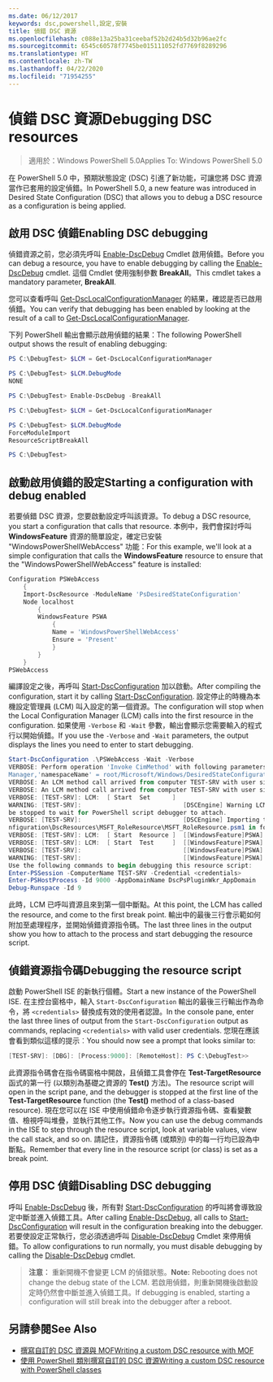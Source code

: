 ```yaml
---
ms.date: 06/12/2017
keywords: dsc,powershell,設定,安裝
title: 偵錯 DSC 資源
ms.openlocfilehash: c088e13a25ba31ceebaf52b2d24b5d32b96ae2fc
ms.sourcegitcommit: 6545c60578f7745be015111052fd7769f8289296
ms.translationtype: HT
ms.contentlocale: zh-TW
ms.lasthandoff: 04/22/2020
ms.locfileid: "71954255"
---
```

# <a name="debugging-dsc-resources"></a><span data-ttu-id="a46a6-103">偵錯 DSC 資源</span><span class="sxs-lookup"><span data-stu-id="a46a6-103">Debugging DSC resources</span></span>

> <span data-ttu-id="a46a6-104">適用於：Windows PowerShell 5.0</span><span class="sxs-lookup"><span data-stu-id="a46a6-104">Applies To: Windows PowerShell 5.0</span></span>

<span data-ttu-id="a46a6-105">在 PowerShell 5.0 中，預期狀態設定 (DSC) 引進了新功能，可讓您將 DSC 資源當作已套用的設定偵錯。</span><span class="sxs-lookup"><span data-stu-id="a46a6-105">In PowerShell 5.0, a new feature was introduced in Desired State Configuration (DSC) that allows you to debug a DSC resource as a configuration is being applied.</span></span>

## <a name="enabling-dsc-debugging"></a><span data-ttu-id="a46a6-106">啟用 DSC 偵錯</span><span class="sxs-lookup"><span data-stu-id="a46a6-106">Enabling DSC debugging</span></span>
<span data-ttu-id="a46a6-107">偵錯資源之前，您必須先呼叫 [Enable-DscDebug](/powershell/module/PSDesiredStateConfiguration/Enable-DscDebug) Cmdlet 啟用偵錯。</span><span class="sxs-lookup"><span data-stu-id="a46a6-107">Before you can debug a resource, you have to enable debugging by calling the [Enable-DscDebug](/powershell/module/PSDesiredStateConfiguration/Enable-DscDebug) cmdlet.</span></span>
<span data-ttu-id="a46a6-108">這個 Cmdlet 使用強制參數 **BreakAll**。</span><span class="sxs-lookup"><span data-stu-id="a46a6-108">This cmdlet takes a mandatory parameter, **BreakAll**.</span></span>

<span data-ttu-id="a46a6-109">您可以查看呼叫 [Get-DscLocalConfigurationManager](/powershell/module/PSDesiredStateConfiguration/Get-DscLocalConfigurationManager) 的結果，確認是否已啟用偵錯。</span><span class="sxs-lookup"><span data-stu-id="a46a6-109">You can verify that debugging has been enabled by looking at the result of a call to [Get-DscLocalConfigurationManager](/powershell/module/PSDesiredStateConfiguration/Get-DscLocalConfigurationManager).</span></span>

<span data-ttu-id="a46a6-110">下列 PowerShell 輸出會顯示啟用偵錯的結果：</span><span class="sxs-lookup"><span data-stu-id="a46a6-110">The following PowerShell output shows the result of enabling debugging:</span></span>


```powershell
PS C:\DebugTest> $LCM = Get-DscLocalConfigurationManager

PS C:\DebugTest> $LCM.DebugMode
NONE

PS C:\DebugTest> Enable-DscDebug -BreakAll

PS C:\DebugTest> $LCM = Get-DscLocalConfigurationManager

PS C:\DebugTest> $LCM.DebugMode
ForceModuleImport
ResourceScriptBreakAll

PS C:\DebugTest>
```


## <a name="starting-a-configuration-with-debug-enabled"></a><span data-ttu-id="a46a6-111">啟動啟用偵錯的設定</span><span class="sxs-lookup"><span data-stu-id="a46a6-111">Starting a configuration with debug enabled</span></span>
<span data-ttu-id="a46a6-112">若要偵錯 DSC 資源，您要啟動設定呼叫該資源。</span><span class="sxs-lookup"><span data-stu-id="a46a6-112">To debug a DSC resource, you start a configuration that calls that resource.</span></span>
<span data-ttu-id="a46a6-113">本例中，我們會探討呼叫 **WindowsFeature** 資源的簡單設定，確定已安裝 "WindowsPowerShellWebAccess" 功能：</span><span class="sxs-lookup"><span data-stu-id="a46a6-113">For this example, we'll look at a simple configuration that calls the **WindowsFeature** resource to ensure that the "WindowsPowerShellWebAccess" feature is installed:</span></span>

```powershell
Configuration PSWebAccess
    {
    Import-DscResource -ModuleName 'PsDesiredStateConfiguration'
    Node localhost
        {
        WindowsFeature PSWA
            {
            Name = 'WindowsPowerShellWebAccess'
            Ensure = 'Present'
            }
        }
    }
PSWebAccess
```
<span data-ttu-id="a46a6-114">編譯設定之後，再呼叫 [Start-DscConfiguration](/powershell/module/psdesiredstateconfiguration/start-dscconfiguration) 加以啟動。</span><span class="sxs-lookup"><span data-stu-id="a46a6-114">After compiling the configuration, start it by calling [Start-DscConfiguration](/powershell/module/psdesiredstateconfiguration/start-dscconfiguration).</span></span>
<span data-ttu-id="a46a6-115">設定停止的時機為本機設定管理員 (LCM) 叫入設定的第一個資源。</span><span class="sxs-lookup"><span data-stu-id="a46a6-115">The configuration will stop when the Local Configuration Manager (LCM) calls into the first resource in the configuration.</span></span>
<span data-ttu-id="a46a6-116">如果使用 `-Verbose` 和 `-Wait` 參數，輸出會顯示您需要輸入的程式行以開始偵錯。</span><span class="sxs-lookup"><span data-stu-id="a46a6-116">If you use the `-Verbose` and `-Wait` parameters, the output displays the lines you need to enter to start debugging.</span></span>

```powershell
Start-DscConfiguration .\PSWebAccess -Wait -Verbose
VERBOSE: Perform operation 'Invoke CimMethod' with following parameters, ''methodName' = SendConfigurationApply,'className' = MSFT_DSCLocalConfiguration
Manager,'namespaceName' = root/Microsoft/Windows/DesiredStateConfiguration'.
VERBOSE: An LCM method call arrived from computer TEST-SRV with user sid S-1-5-21-2127521184-1604012920-1887927527-108583.
VERBOSE: An LCM method call arrived from computer TEST-SRV with user sid S-1-5-21-2127521184-1604012920-1887927527-108583.
VERBOSE: [TEST-SRV]: LCM:  [ Start  Set      ]
WARNING: [TEST-SRV]:                            [DSCEngine] Warning LCM is in Debug 'ResourceScriptBreakAll' mode.  Resource script processing will
be stopped to wait for PowerShell script debugger to attach.
VERBOSE: [TEST-SRV]:                            [DSCEngine] Importing the module C:\WINDOWS\system32\WindowsPowerShell\v1.0\Modules\PSDesiredStateCo
nfiguration\DscResources\MSFT_RoleResource\MSFT_RoleResource.psm1 in force mode.
VERBOSE: [TEST-SRV]: LCM:  [ Start  Resource ]  [[WindowsFeature]PSWA]
VERBOSE: [TEST-SRV]: LCM:  [ Start  Test     ]  [[WindowsFeature]PSWA]
VERBOSE: [TEST-SRV]:                            [[WindowsFeature]PSWA] Importing the module MSFT_RoleResource in force mode.
WARNING: [TEST-SRV]:                            [[WindowsFeature]PSWA] Resource is waiting for PowerShell script debugger to attach.
Use the following commands to begin debugging this resource script:
Enter-PSSession -ComputerName TEST-SRV -Credential <credentials>
Enter-PSHostProcess -Id 9000 -AppDomainName DscPsPluginWkr_AppDomain
Debug-Runspace -Id 9
```
<span data-ttu-id="a46a6-117">此時，LCM 已呼叫資源且來到第一個中斷點。</span><span class="sxs-lookup"><span data-stu-id="a46a6-117">At this point, the LCM has called the resource, and come to the first break point.</span></span>
<span data-ttu-id="a46a6-118">輸出中的最後三行會示範如何附加至處理程序，並開始偵錯資源指令碼。</span><span class="sxs-lookup"><span data-stu-id="a46a6-118">The last three lines in the output show you how to attach to the process and start debugging the resource script.</span></span>

## <a name="debugging-the-resource-script"></a><span data-ttu-id="a46a6-119">偵錯資源指令碼</span><span class="sxs-lookup"><span data-stu-id="a46a6-119">Debugging the resource script</span></span>

<span data-ttu-id="a46a6-120">啟動 PowerShell ISE 的新執行個體。</span><span class="sxs-lookup"><span data-stu-id="a46a6-120">Start a new instance of the PowerShell ISE.</span></span>
<span data-ttu-id="a46a6-121">在主控台窗格中，輸入 `Start-DscConfiguration` 輸出的最後三行輸出作為命令，將 `<credentials>` 替換成有效的使用者認證。</span><span class="sxs-lookup"><span data-stu-id="a46a6-121">In the console pane, enter the last three lines of output from the `Start-DscConfiguration` output as commands, replacing `<credentials>` with valid user credentials.</span></span>
<span data-ttu-id="a46a6-122">您現在應該會看到類似這樣的提示︰</span><span class="sxs-lookup"><span data-stu-id="a46a6-122">You should now see a prompt that looks similar to:</span></span>

```powershell
[TEST-SRV]: [DBG]: [Process:9000]: [RemoteHost]: PS C:\DebugTest>>
```

<span data-ttu-id="a46a6-123">此資源指令碼會在指令碼窗格中開啟，且偵錯工具會停在 **Test-TargetResource** 函式的第一行 (以類別為基礎之資源的 **Test()** 方法)。</span><span class="sxs-lookup"><span data-stu-id="a46a6-123">The resource script will open in the script pane, and the debugger is stopped at the first line of the **Test-TargetResource** function (the **Test()** method of a class-based resource).</span></span>
<span data-ttu-id="a46a6-124">現在您可以在 ISE 中使用偵錯命令逐步執行資源指令碼、查看變數值、檢視呼叫堆疊，並執行其他工作。</span><span class="sxs-lookup"><span data-stu-id="a46a6-124">Now you can use the debug commands in the ISE to step through the resource script, look at variable values, view the call stack, and so on.</span></span> <span data-ttu-id="a46a6-125">請記住，資源指令碼 (或類別) 中的每一行均已設為中斷點。</span><span class="sxs-lookup"><span data-stu-id="a46a6-125">Remember that every line in the resource script (or class) is set as a break point.</span></span>

## <a name="disabling-dsc-debugging"></a><span data-ttu-id="a46a6-126">停用 DSC 偵錯</span><span class="sxs-lookup"><span data-stu-id="a46a6-126">Disabling DSC debugging</span></span>

<span data-ttu-id="a46a6-127">呼叫 [Enable-DscDebug](/powershell/module/PSDesiredStateConfiguration/Enable-DscDebug) 後，所有對 [Start-DscConfiguration](/powershell/module/psdesiredstateconfiguration/start-dscconfiguration) 的呼叫將會導致設定中斷並進入偵錯工具。</span><span class="sxs-lookup"><span data-stu-id="a46a6-127">After calling [Enable-DscDebug](/powershell/module/PSDesiredStateConfiguration/Enable-DscDebug), all calls to [Start-DscConfiguration](/powershell/module/psdesiredstateconfiguration/start-dscconfiguration) will result in the configuration breaking into the debugger.</span></span> <span data-ttu-id="a46a6-128">若要使設定正常執行，您必須透過呼叫 [Disable-DscDebug](/powershell/module/PSDesiredStateConfiguration/Disable-DscDebug) Cmdlet 來停用偵錯。</span><span class="sxs-lookup"><span data-stu-id="a46a6-128">To allow configurations to run normally, you must disable debugging by calling the [Disable-DscDebug](/powershell/module/PSDesiredStateConfiguration/Disable-DscDebug) cmdlet.</span></span>

><span data-ttu-id="a46a6-129">**注意︰** 重新開機不會變更 LCM 的偵錯狀態。</span><span class="sxs-lookup"><span data-stu-id="a46a6-129">**Note:** Rebooting does not change the debug state of the LCM.</span></span> <span data-ttu-id="a46a6-130">若啟用偵錯，則重新開機後啟動設定時仍然會中斷並進入偵錯工具。</span><span class="sxs-lookup"><span data-stu-id="a46a6-130">If debugging is enabled, starting a configuration will still break into the debugger after a reboot.</span></span>

## <a name="see-also"></a><span data-ttu-id="a46a6-131">另請參閱</span><span class="sxs-lookup"><span data-stu-id="a46a6-131">See Also</span></span>

- [<span data-ttu-id="a46a6-132">撰寫自訂的 DSC 資源與 MOF</span><span class="sxs-lookup"><span data-stu-id="a46a6-132">Writing a custom DSC resource with MOF</span></span>](../resources/authoringResourceMOF.md)
- [<span data-ttu-id="a46a6-133">使用 PowerShell 類別撰寫自訂的 DSC 資源</span><span class="sxs-lookup"><span data-stu-id="a46a6-133">Writing a custom DSC resource with PowerShell classes</span></span>](../resources/authoringResourceClass.md)
